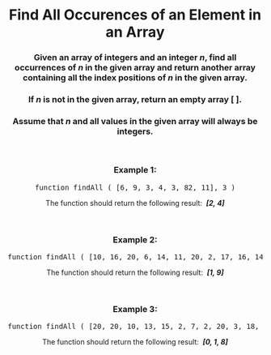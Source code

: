 <div align = 'center'>

# Find All Occurences of an Element in an Array

</div>

<div align = 'center'>

<h3>Given an array of integers and an integer <em>n</em>, find all occurrences of <em>n</em> in the given array and return another array containing all the index positions of <em>n</em> in the given array.</h3>

<h3>If <em>n</em> is not in the given array, return an empty array [ ].</h3>

<h3>Assume that <em>n</em> and all values in the given array will always be integers.</h3>

<br>

<h3>Example 1:</h3>

<pre>function findAll&nbsp;(&nbsp;[6, 9, 3, 4, 3, 82, 11], 3&nbsp;)</pre>

<p>The function should return the following result: &nbsp;<strong><em>[2, 4]</em></strong></p>

<br>

<h3>Example 2:</h3>

<pre>function findAll&nbsp;(&nbsp;[10, 16, 20, 6, 14, 11, 20, 2, 17, 16, 14], 16&nbsp;)</pre>

<p>The function should return the following result: &nbsp;<strong><em>[1, 9]</em></strong></p>

<br>

<h3>Example 3:</h3>

<pre>function findAll&nbsp;(&nbsp;[20, 20, 10, 13, 15, 2, 7, 2, 20, 3, 18, 2, 3, 2, 16, 10, 9, 9, 7, 5, 15, 5], 20&nbsp;)</pre>

<p>The function should return the following result: &nbsp;<strong><em>[0, 1, 8]</em></strong></p>

</div>
